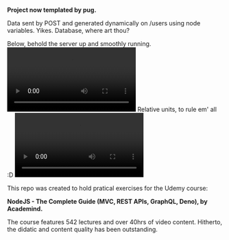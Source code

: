 **Project now templated by pug.**

Data sent by POST and generated dynamically on /users using node variables. Yikes. Database, where art thou?

Below, behold the server up and smoothly running.
<video src="https://user-images.githubusercontent.com/28058580/166854001-1622e843-aa45-43d5-b0f1-d5a435cab353.mp4"></video>
Relative units, to rule em' all :D
<video src="https://user-images.githubusercontent.com/28058580/166854000-c9a606d3-271b-48c5-bee2-06c3b3425837.mp4"></video>


This repo was created to hold pratical exercises for the Udemy course: 

**NodeJS - The Complete Guide (MVC, REST APIs, GraphQL, Deno), by Academind.**

The course features 542 lectures and over 40hrs of video content.
Hitherto, the didatic and content quality has been outstanding.
